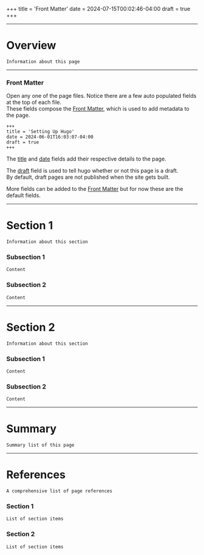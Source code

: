 +++
title = 'Front Matter'
date = 2024-07-15T00:02:46-04:00
draft = true
+++

<style>
.file-color {
    color: #3067FF;
}
</style>

---

# Overview
`Information about this page`

---

### Front Matter
Open any one of the page files.  Notice there are a few auto populated fields at the top of each file.\
These fields compose the [Front Matter](https://gohugo.io/content-management/front-matter/), which is used to add metadata to the page.

```
+++
title = 'Setting Up Hugo'
date = 2024-06-01T16:03:07-04:00
draft = true
+++
```

The [title](https://gohugo.io/methods/page/title/) and [date](https://gohugo.io/methods/page/date/) fields add their respective details to the page.

The [draft](https://gohugo.io/methods/page/draft/) field is used to tell hugo whether or not this page is a draft.\
By default, draft pages are not published when the site gets built.

More fields can be added to the [Front Matter](https://gohugo.io/content-management/front-matter/) but for now these are the default fields.

---

# Section 1 
`Information about this section`

### Subsection 1
`Content`

### Subsection 2
`Content`

---

# Section 2
`Information about this section`

### Subsection 1
`Content`

### Subsection 2
`Content`

---

# Summary
`Summary list of this page`

---

# References
`A comprehensive list of page references`

### Section 1
`List of section items`

### Section 2
`List of section items`